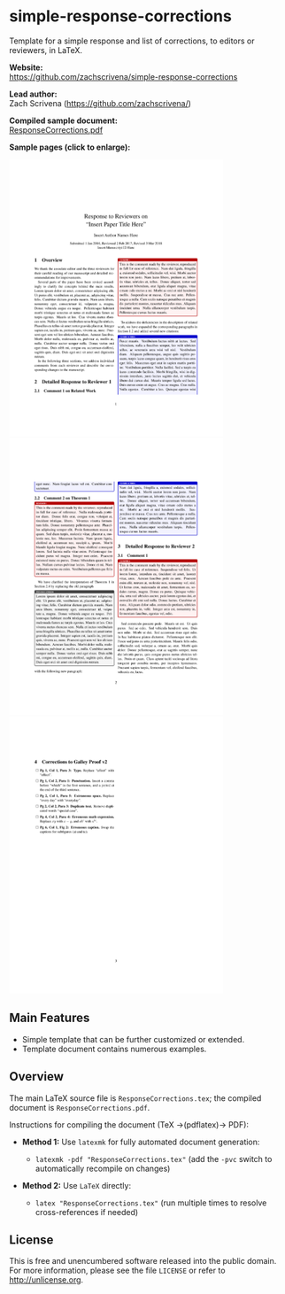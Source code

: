 # simple-response-corrections

Template for a simple response and list of corrections, to editors or reviewers, in LaTeX.

**Website:**<br>
https://github.com/zachscrivena/simple-response-corrections

**Lead author:**<br>
Zach Scrivena (https://github.com/zachscrivena/)

**Compiled sample document:**<br>
[ResponseCorrections.pdf](https://raw.githubusercontent.com/zachscrivena/simple-response-corrections/master/ResponseCorrections.pdf)

**Sample pages (click to enlarge):**

<img height="500" src="https://raw.githubusercontent.com/zachscrivena/simple-response-corrections/master/Miscellaneous/ResponseCorrections-01.png" alt="ResponseCorrections-01">

<img height="500" src="https://raw.githubusercontent.com/zachscrivena/simple-response-corrections/master/Miscellaneous/ResponseCorrections-02.png" alt="ResponseCorrections-02">

<img height="500" src="https://raw.githubusercontent.com/zachscrivena/simple-response-corrections/master/Miscellaneous/ResponseCorrections-03.png" alt="ResponseCorrections-03">

## Main Features

- Simple template that can be further customized or extended.
- Template document contains numerous examples.

## Overview

The main LaTeX source file is `ResponseCorrections.tex`; the compiled document is `ResponseCorrections.pdf`.

Instructions for compiling the document (TeX &rarr;(pdflatex)&rarr; PDF):

- **Method 1:** Use `latexmk` for fully automated document generation:
	- `latexmk -pdf "ResponseCorrections.tex"`
	(add the `-pvc` switch to automatically recompile on changes)

- **Method 2:** Use `LaTeX` directly:
	- `latex "ResponseCorrections.tex"`
	(run multiple times to resolve cross-references if needed)

## License

This is free and unencumbered software released into the public domain.
For more information, please see the file `LICENSE` or refer to <http://unlicense.org>.
